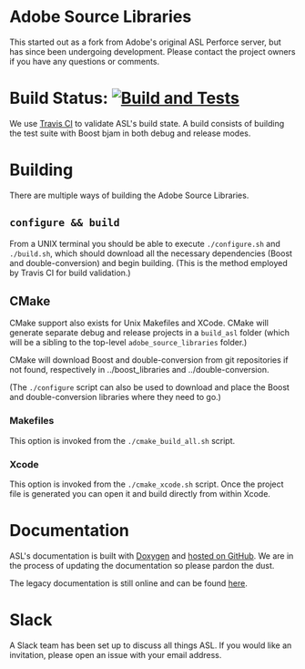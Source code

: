 # Adobe Source Libraries

This started out as a fork from Adobe's original ASL Perforce server, but has since been undergoing development. Please contact the project owners if you have any questions or comments.

# Build Status: [![Build and Tests](https://github.com/stlab/adobe_source_libraries/actions/workflows/adobe_source_libraries.yml/badge.svg)](https://github.com/stlab/adobe_source_libraries/actions/workflows/adobe_source_libraries.yml)

We use [Travis CI](https://travis-ci.org/stlab/adobe_source_libraries) to validate ASL's build state. A build consists of building the test suite with Boost bjam in both debug and release modes.

# Building
There are multiple ways of building the Adobe Source Libraries.

## `configure && build`
From a UNIX terminal you should be able to execute `./configure.sh` and `./build.sh`, which should download all the necessary dependencies (Boost and double-conversion) and begin building. (This is the method employed by Travis CI for build validation.)

## CMake

CMake support also exists for Unix Makefiles and XCode. CMake will generate separate debug and release projects in a `build_asl` folder (which will be a sibling to the top-level `adobe_source_libraries` folder.)

CMake will download Boost and double-conversion from git repositories if not found, respectively in ../boost_libraries and ../double-conversion.

(The `./configure` script can also be used to download and place the Boost and double-conversion libraries where they need to go.)

### Makefiles

This option is invoked from the `./cmake_build_all.sh` script.

### Xcode

This option is invoked from the `./cmake_xcode.sh` script. Once the project file is generated you can open it and build directly from within Xcode.

Documentation
=====
ASL's documentation is built with [Doxygen](http://www.doxygen.org) and [hosted on GitHub](http://stlab.github.io/adobe_source_libraries/). We are in the process of updating the documentation so please pardon the dust.

The legacy documentation is still online and can be found [here](http://stlab.adobe.com/).

Slack
=====
A Slack team has been set up to discuss all things ASL. If you would like an invitation, please open an issue with your email address.
